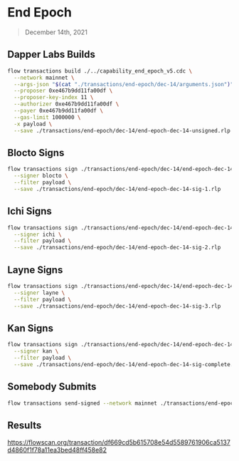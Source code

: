 # End Epoch
> December 14th, 2021


## Dapper Labs Builds

```sh
flow transactions build ./../capability_end_epoch_v5.cdc \
  --network mainnet \
  --args-json "$(cat "./transactions/end-epoch/dec-14/arguments.json")" \
  --proposer 0xe467b9dd11fa00df \
  --proposer-key-index 11 \
  --authorizer 0xe467b9dd11fa00df \
  --payer 0xe467b9dd11fa00df \
  --gas-limit 1000000 \
  -x payload \
  --save ./transactions/end-epoch/dec-14/end-epoch-dec-14-unsigned.rlp
```

## Blocto Signs

```sh
flow transactions sign ./transactions/end-epoch/dec-14/end-epoch-dec-14-unsigned.rlp \
  --signer blocto \
  --filter payload \
  --save ./transactions/end-epoch/dec-14/end-epoch-dec-14-sig-1.rlp
```

## Ichi Signs

```sh
flow transactions sign ./transactions/end-epoch/dec-14/end-epoch-dec-14-sig-1.rlp \
  --signer ichi \
  --filter payload \
  --save ./transactions/end-epoch/dec-14/end-epoch-dec-14-sig-2.rlp
```

## Layne Signs

```sh
flow transactions sign ./transactions/end-epoch/dec-14/end-epoch-dec-14-sig-2.rlp \
  --signer layne \
  --filter payload \
  --save ./transactions/end-epoch/dec-14/end-epoch-dec-14-sig-3.rlp
```

## Kan Signs

```sh
flow transactions sign ./transactions/end-epoch/dec-14/end-epoch-dec-14-sig-3.rlp \
  --signer kan \
  --filter payload \
  --save ./transactions/end-epoch/dec-14/end-epoch-dec-14-sig-complete.rlp
```

## Somebody Submits

```sh
flow transactions send-signed --network mainnet ./transactions/end-epoch/dec-14/end-epoch-dec-14-sig-complete.rlp
```

## Results

https://flowscan.org/transaction/df669cd5b615708e54d5589761906ca5137d4860f1f78a11ea3bed48ff458e82
